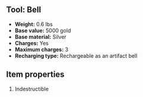 ## Tool: Bell
- **Weight:** 0.6 lbs
- **Base value:** 5000 gold
- **Base material:** Silver
- **Charges:** Yes
- **Maximum charges:** 3
- **Recharging type:** Rechargeable as an artifact bell
## Item properties
1. Indestructible

